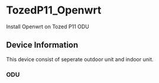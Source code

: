 # TozedP11_Openwrt
Install Openwrt on Tozed P11 ODU

## Device Information
This device consist of seperate outdoor unit and indoor unit. 

### ODU




